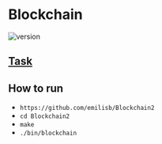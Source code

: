 # Blockchain

![version][version-badge]

 ## [Task](https://github.com/blockchain-group/Blockchain-technologijos/blob/master/pratybos/2uzduotis-Blockchain.md)
 
 ## How to run
 - `https://github.com/emilisb/Blockchain2`
 - `cd Blockchain2`
 - `make`
 - `./bin/blockchain`

[version-badge]: https://img.shields.io/badge/version-0.1-green.svg
